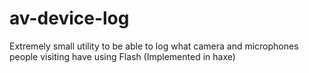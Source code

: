 av-device-log
=============

Extremely small utility to be able to log what camera and microphones people visiting have using Flash (Implemented in haxe)
